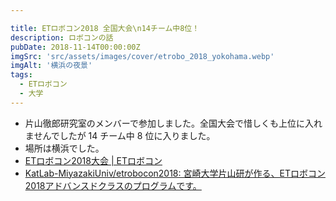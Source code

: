 ```yaml
---

title: ETロボコン2018 全国大会\n14チーム中8位！
description: ロボコンの話
pubDate: 2018-11-14T00:00:00Z
imgSrc: 'src/assets/images/cover/etrobo_2018_yokohama.webp'
imgAlt: '横浜の夜景'
tags:
  - ETロボコン
  - 大学
---
```


- 片山徹郎研究室のメンバーで参加しました。全国大会で惜しくも上位に入れませんでしたが 14 チーム中 8 位に入りました。
- 場所は横浜でした。
- [ETロボコン2018大会 | ETロボコン](https://www.etrobo.jp/2018archive)
- [KatLab-MiyazakiUniv/etrobocon2018: 宮崎大学片山研が作る、ETロボコン2018アドバンスドクラスのプログラムです。](https://github.com/KatLab-MiyazakiUniv/etrobocon2018)
